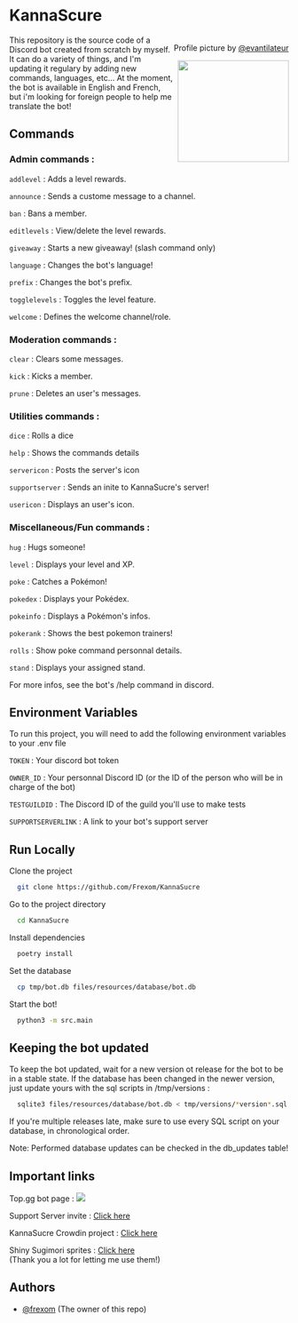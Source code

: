 
# KannaScure
<div align ="right" style="float:right">
<p align ="right">Profile picture by <a href = "https://www.instagram.com/evantilateur/">@evantilateur</a></p>
<a href="https://www.instagram.com/evantilateur/">
<img width="200" height="183" align ="right" src="https://images-ext-1.discordapp.net/external/dmI01a7agg5IkxCw99zIx6pGzxLpjV-DhXw5c19_eqk/%3Fsize%3D1024/https/cdn.discordapp.com/avatars/765255086581612575/7c22fc11719a33900655d6bf457417c7.png?width=660&height=660">
</a>
</div>


This repository is the source code of a Discord bot created from scratch by myself. It can do a variety of things, and I'm updating it regulary by adding new commands, languages, etc...
At the moment, the bot is available in English and French, but i'm looking for foreign people to help me translate the bot!

## Commands

### Admin commands :

`addlevel` : Adds a level rewards.

`announce` : Sends a custome message to a channel.

`ban` : Bans a member.

`editlevels` : View/delete the level rewards.

`giveaway` : Starts a new giveaway! (slash command only)

`language` : Changes the bot's language!

`prefix` : Changes the bot's prefix.

`togglelevels` : Toggles the level feature.

`welcome` : Defines the welcome channel/role.


### Moderation commands :

`clear` : Clears some messages.

`kick` : Kicks a member.

`prune` : Deletes an user's messages.


### Utilities commands :

`dice` : Rolls a dice

`help` : Shows the commands details

`servericon` : Posts the server's icon

`supportserver` : Sends an inite to KannaSucre's server!

`usericon` : Displays an user's icon.


### Miscellaneous/Fun commands :

`hug` : Hugs someone!

`level` : Displays your level and XP.

`poke` : Catches a Pokémon!

`pokedex` : Displays your Pokédex.

`pokeinfo` : Displays a Pokémon's infos.

`pokerank` : Shows the best pokemon trainers!

`rolls` : Show poke command personnal details.

`stand` : Displays your assigned stand.


For more infos, see the bot's /help command in discord.
## Environment Variables

To run this project, you will need to add the following environment variables to your .env file

`TOKEN` : Your discord bot token

`OWNER_ID` : Your personnal Discord ID (or the ID of the person who will be in charge of the bot)

`TESTGUILDID` : The Discord ID of the guild you'll use to make tests

`SUPPORTSERVERLINK` : A link to your bot's support server

## Run Locally

Clone the project

```bash
  git clone https://github.com/Frexom/KannaSucre
```

Go to the project directory

```bash
  cd KannaSucre
```

Install dependencies

```bash
  poetry install
```

Set the database

```bash
  cp tmp/bot.db files/resources/database/bot.db
```

Start the bot!

```bash
  python3 -m src.main
```

## Keeping the bot updated
To keep the bot updated, wait for a new version ot release for the bot to be in a stable state. If the database has been changed in the newer version, just update yours with the sql scripts in /tmp/versions :

```bash
  sqlite3 files/resources/database/bot.db < tmp/versions/*version*.sql
```

If you're multiple releases late, make sure to use every SQL script on your database, in chronological order.

Note: Performed database updates can be checked in the db_updates table!


## Important links


Top.gg bot page : <a href="https://top.gg/bot/765255086581612575">
  <img src="https://top.gg/api/widget/owner/765255086581612575.svg">
</a>

Support Server invite : [Click here](https://discord.gg/68UVAfGY85)

KannaSucre Crowdin project : [Click here](https://crowdin.com/project/kannasucre)

Shiny Sugimori sprites : [Click here](https://www.deviantart.com/tonofdirt726)<br>
(Thank you a lot for letting me use them!)

## Authors

- [@frexom](https://www.github.com/ferxom) (The owner of this repo)
